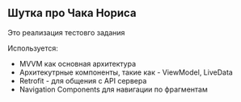 <h2>Шутка про Чака Нориса</h2>
<p>Это реализация тестовго задания</p>
<p>Используется:</p>
<ul>
  <li>MVVM как основная архитектура</li>
  <li>Архитекутрные компоненты, такие как - ViewModel, LiveData</li>
  <li>Retrofit - для общения с API сервера</li>
  <li>Navigation Components для навигации по фрагментам</li>
</ul>
